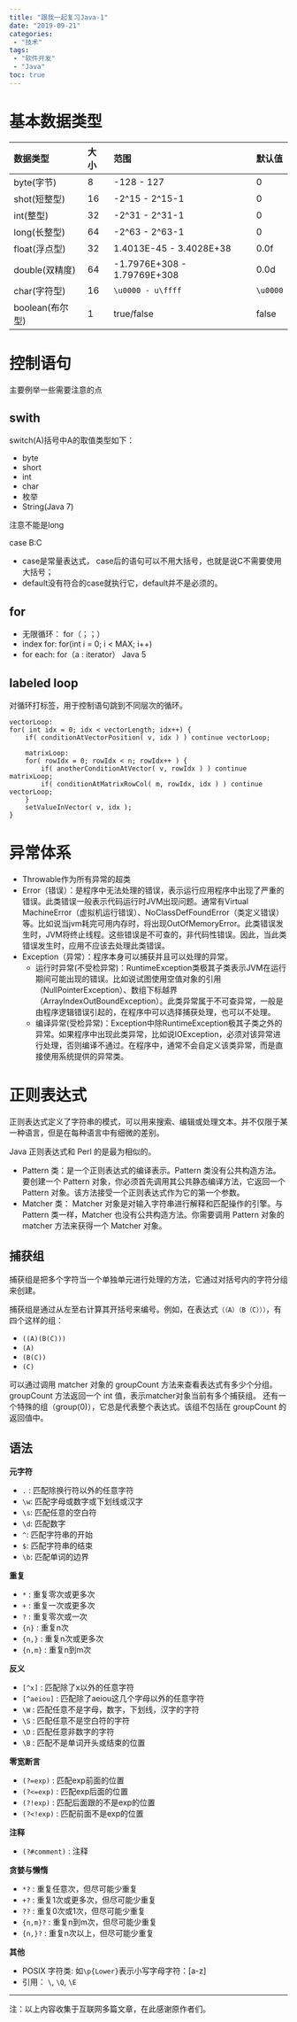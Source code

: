 ```yaml
---
title: "跟我一起复习Java-1"
date: "2019-09-21"
categories:
 - "技术"
tags:
 - "软件开发"
 - "Java"
toc: true
---
```


# 基本数据类型

| 数据类型        | 大小 | 范围                        | 默认值   |
| :-------------- | :--- | :-------------------------- | :------- |
| byte(字节)      | 8    | -128 - 127                  | 0        |
| shot(短整型)    | 16   | -2^15 - 2^15-1              | 0        |
| int(整型)       | 32   | -2^31 - 2^31-1              | 0        |
| long(长整型)    | 64   | -2^63 - 2^63-1              | 0        |
| float(浮点型)   | 32   | 1.4013E-45 - 3.4028E+38     | 0.0f     |
| double(双精度)  | 64   | -1.7976E+308 - 1.79769E+308 | 0.0d     |
| char(字符型)    | 16   | `\u0000 - u\ffff`           | `\u0000` |
| boolean(布尔型) | 1    | true/false                  | false    |

<!--more-->

# 控制语句

主要例举一些需要注意的点

## swith

switch(A)括号中A的取值类型如下：

 - byte
 - short
 - int
 - char
 - 枚举
 - String(Java 7)

注意不能是long

case B:C 

 - case是常量表达式， case后的语句可以不用大括号，也就是说C不需要使用大括号；
 - default没有符合的case就执行它，default并不是必须的。

## for

 - 无限循环： for（；；）
 - index for: for(int i = 0; i < MAX; i++)
 - for each: for（a : iterator）  Java 5

## labeled loop

对循环打标签，用于控制语句跳到不同层次的循环。

```
vectorLoop:
for( int idx = 0; idx < vectorLength; idx++) {
    if( conditionAtVectorPosition( v, idx ) ) continue vectorLoop;

    matrixLoop:
    for( rowIdx = 0; rowIdx < n; rowIdx++ ) {
        if( anotherConditionAtVector( v, rowIdx ) ) continue matrixLoop;
        if( conditionAtMatrixRowCol( m, rowIdx, idx ) ) continue vectorLoop;
    }
    setValueInVector( v, idx );
}     
```

# 异常体系

- Throwable作为所有异常的超类
- Error（错误）：是程序中无法处理的错误，表示运行应用程序中出现了严重的错误。此类错误一般表示代码运行时JVM出现问题。通常有Virtual MachineError（虚拟机运行错误）、NoClassDefFoundError（类定义错误）等。比如说当jvm耗完可用内存时，将出现OutOfMemoryError。此类错误发生时，JVM将终止线程。这些错误是不可查的，非代码性错误。因此，当此类错误发生时，应用不应该去处理此类错误。
- Exception（异常）：程序本身可以捕获并且可以处理的异常。 
  - 运行时异常(不受检异常)：RuntimeException类极其子类表示JVM在运行期间可能出现的错误。比如说试图使用空值对象的引用（NullPointerException）、数组下标越界（ArrayIndexOutBoundException）。此类异常属于不可查异常，一般是由程序逻辑错误引起的，在程序中可以选择捕获处理，也可以不处理。
  - 编译异常(受检异常)：Exception中除RuntimeException极其子类之外的异常。如果程序中出现此类异常，比如说IOException，必须对该异常进行处理，否则编译不通过。在程序中，通常不会自定义该类异常，而是直接使用系统提供的异常类。

# 正则表达式

正则表达式定义了字符串的模式，可以用来搜索、编辑或处理文本。并不仅限于某一种语言，但是在每种语言中有细微的差别。

Java 正则表达式和 Perl 的是最为相似的。

 - Pattern 类：是一个正则表达式的编译表示。Pattern 类没有公共构造方法。要创建一个 Pattern 对象，你必须首先调用其公共静态编译方法，它返回一个 Pattern 对象。该方法接受一个正则表达式作为它的第一个参数。
 - Matcher 类： Matcher 对象是对输入字符串进行解释和匹配操作的引擎。与Pattern 类一样，Matcher 也没有公共构造方法。你需要调用 Pattern 对象的 matcher 方法来获得一个 Matcher 对象。

## 捕获组

捕获组是把多个字符当一个单独单元进行处理的方法，它通过对括号内的字符分组来创建。

捕获组是通过从左至右计算其开括号来编号。例如，在表达式`（（A）（B（C）））`，有四个这样的组：

 - `((A)(B(C)))`
 - `(A)`
 - `(B(C))`
 - `(C)`

可以通过调用 matcher 对象的 groupCount 方法来查看表达式有多少个分组。groupCount 方法返回一个 int 值，表示matcher对象当前有多个捕获组。 还有一个特殊的组（group(0)），它总是代表整个表达式。该组不包括在 groupCount 的返回值中。


## 语法

**元字符**

 - `.` : 匹配除换行符以外的任意字符
 - `\w`: 匹配字母或数字或下划线或汉字 
 - `\s`: 匹配任意的空白符
 - `\d`: 匹配数字
 - `^`: 匹配字符串的开始
 - `$`: 匹配字符串的结束
 - `\b`: 匹配单词的边界

**重复**

 - `*` : 重复零次或更多次
 - `+` : 重复一次或更多次
 - `?` : 重复零次或一次
 - `{n}` : 重复n次
 - `{n,}` : 重复n次或更多次
 - `{n,m}` : 重复n到m次

**反义**

 - `[^x]` : 匹配除了x以外的任意字符
 - `[^aeiou]` : 匹配除了aeiou这几个字母以外的任意字符
 - `\W` : 匹配任意不是字母，数字，下划线，汉字的字符
 - `\S` : 匹配任意不是空白符的字符
 - `\D` : 匹配任意非数字的字符
 - `\B` : 匹配不是单词开头或结束的位置

**零宽断言**

 - `(?=exp)` : 匹配exp前面的位置
 - `(?<=exp)` : 匹配exp后面的位置
 - `(?!exp)` : 匹配后面跟的不是exp的位置
 - `(?<!exp)` : 匹配前面不是exp的位置
  
**注释**

 - `(?#comment)` : 注释

**贪婪与懒惰**

 - `*?` : 重复任意次，但尽可能少重复
 - `+?` : 重复1次或更多次，但尽可能少重复
 - `??` : 重复0次或1次，但尽可能少重复
 - `{n,m}?` : 重复n到m次，但尽可能少重复
 - `{n,}?` : 重复n次以上，但尽可能少重复

**其他**

 - POSIX 字符类: 如`\p{Lower}`表示小写字母字符：[a-z]
 - 引用： `\`, `\Q`, `\E`
  

----- 

注：以上内容收集于互联网多篇文章，在此感谢原作者们。 
